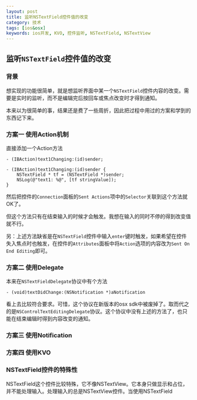 ```yaml
---
layout: post
title: 监听NSTextField控件值的改变
category: 技术
tags: [ios&osx]
keywords: ios开发, KVO, 控件监听, NSTextField, NSTextView
---
```


## 监听`NSTextField`控件值的改变

### 背景

想实现的功能很简单，就是想监听界面中某一个`NSTextField`控件内容的改变。需要是实时的监听，而不是编辑完后按回车或焦点改变时才得到通知。

本来以为很简单的事，结果还是费了一些周折，因此把过程中用过的方案和学到的东西记下来。



### 方案一 使用Action机制

直接添加一个Action方法

```
- (IBAction)text1Changing:(id)sender;

- (IBAction)text1Changing:(id)sender {
    NSTextField * tf = (NSTextField *)sender;
    NSLog(@"text1: %@", [tf stringValue]);
}
```

然后把控件的`Connection`面板的`Sent Actions`项中的`Selector`关联到这个方法就OK了。

但这个方法只有在结束输入的时候才会触发。我想在输入的同时不停的得到改变值就不行。

另：上述方法缺省是在`NSTextField`控件中输入`enter`键时触发，如果希望在控件失入焦点时也触发，在控件的`Attributes`面板中将`Action`选项的内容改为`Sent On End Editing`即可。

### 方案二 使用Delegate

本来在`NSTextFieldDelegate`协议中有个方法

```
- (void)textDidChange:(NSNotification *)aNotification
```

看上去比较符合要求。可惜，这个协议在新版本的osx sdk中被废掉了。取而代之的是`NSControlTextEditingDelegate`协议。这个协议中没有上述的方法了，也只能在结束编辑时得到内容改变的通知。

### 方案三 使用Notification

### 方案四 使用KVO

### NSTextField控件的特殊性

NSTextField这个控件比较特殊，它不像NSTextView。它本身只做显示和占位，并不能处理输入。处理输入的总是NSTextView控件。当使用NSTextField